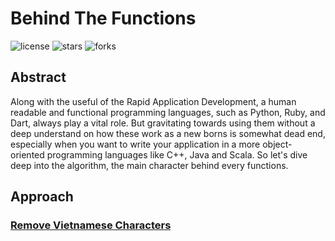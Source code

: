 # Behind The Functions

![license](https://img.shields.io/github/license/nitsvutt/behind-the-functions)
![stars](https://img.shields.io/github/stars/nitsvutt/behind-the-functions)
![forks](https://img.shields.io/github/forks/nitsvutt/behind-the-functions)

## Abstract

Along with the useful of the Rapid Application Development, a human readable and functional programming languages, such as Python, Ruby, and Dart, always play a vital role. But gravitating towards using them without a deep understand on how these work as a new borns is somewhat dead end, especially when you want to write your application in a more object-oriented programming languages like C++, Java and Scala. So let's dive deep into the algorithm, the main character behind every functions.

## Approach

### <a href="https://github.com/nitsvutt/behind-the-functions/blob/main/remove-vietnamese-characters">Remove Vietnamese Characters</a>
